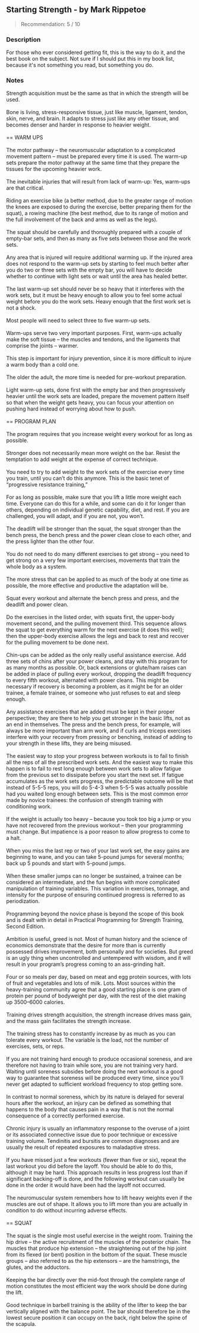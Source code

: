 ## Starting Strength - by Mark Rippetoe
> Recommendation: 5 / 10
    
### Description
For those who ever considered getting fit, this is the way to do it, and the best book on the subject. Not sure if I should put this in my book list, because it's not something you read, but something you do.
    
### Notes
Strength acquisition must be the same as that in which the strength will be used.<br>
<br>
Bone is living, stress-responsive tissue, just like muscle, ligament, tendon, skin, nerve, and brain. It adapts to stress just like any other tissue, and becomes denser and harder in response to heavier weight.<br>
<br>
== WARM UPS<br>
<br>
The motor pathway – the neuromuscular adaptation to a complicated movement pattern – must be prepared every time it is used.  The warm-up sets prepare the motor pathway at the same time that they prepare the tissues for the upcoming heavier work.<br>
<br>
The inevitable injuries that will result from lack of warm-up: Yes, warm-ups are that critical.<br>
<br>
Riding an exercise bike (a better method, due to the greater range of motion the knees are exposed to during the exercise, better preparing them for the squat), a rowing machine (the best method, due to its range of motion and the full involvement of the back and arms as well as the legs).<br>
<br>
The squat should be carefully and thoroughly prepared with a couple of empty-bar sets, and then as many as five sets between those and the work sets.<br>
<br>
Any area that is injured will require additional warming up. If the injured area does not respond to the warm-up sets by starting to feel much better after you do two or three sets with the empty bar, you will have to decide whether to continue with light sets or wait until the area has healed better.<br>
<br>
The last warm-up set should never be so heavy that it interferes with the work sets, but it must be heavy enough to allow you to feel some actual weight before you do the work sets.  Heavy enough that the first work set is not a shock.<br>
<br>
Most people will need to select three to five warm-up sets.<br>
<br>
Warm-ups serve two very important purposes. First, warm-ups actually make the soft tissue – the muscles and tendons, and the ligaments that comprise the joints – warmer.<br>
<br>
This step is important for injury prevention, since it is more difficult to injure a warm body than a cold one.<br>
<br>
The older the adult, the more time is needed for pre-workout preparation.<br>
<br>
Light warm-up sets, done first with the empty bar and then progressively heavier until the work sets are loaded, prepare the movement pattern itself so that when the weight gets heavy, you can focus your attention on pushing hard instead of worrying about how to push.<br>
<br>
== PROGRAM PLAN<br>
<br>
The program requires that you increase weight every workout for as long as possible.<br>
<br>
Stronger does not necessarily mean more weight on the bar. Resist the temptation to add weight at the expense of correct technique.<br>
<br>
You need to try to add weight to the work sets of the exercise every time you train, until you can’t do this anymore. This is the basic tenet of “progressive resistance training,”<br>
<br>
For as long as possible, make sure that you lift a little more weight each time. Everyone can do this for a while, and some can do it for longer than others, depending on individual genetic capability, diet, and rest. If you are challenged, you will adapt, and if you are not, you won’t.<br>
<br>
The deadlift will be stronger than the squat, the squat stronger than the bench press, the bench press and the power clean close to each other, and the press lighter than the other four.<br>
<br>
You do not need to do many different exercises to get strong – you need to get strong on a very few important exercises, movements that train the whole body as a system.<br>
<br>
The more stress that can be applied to as much of the body at one time as possible, the more effective and productive the adaptation will be.<br>
<br>
Squat every workout and alternate the bench press and press, and the deadlift and power clean.<br>
<br>
Do the exercises in the listed order, with squats first, the upper-body movement second, and the pulling movement third. This sequence allows the squat to get everything warm for the next exercise (it does this well); then the upper-body exercise allows the legs and back to rest and recover for the pulling movement to be done next.<br>
<br>
Chin-ups can be added as the only really useful assistance exercise.  Add three sets of chins after your power cleans, and stay with this program for as many months as possible. Or, back extensions or glute/ham raises can be added in place of pulling every workout, dropping the deadlift frequency to every fifth workout, alternated with power cleans. This might be necessary if recovery is becoming a problem, as it might be for an older trainee, a female trainee, or someone who just refuses to eat and sleep enough.<br>
<br>
Any assistance exercises that are added must be kept in their proper perspective; they are there to help you get stronger in the basic lifts, not as an end in themselves. The press and the bench press, for example, will always be more important than arm work, and if curls and triceps exercises interfere with your recovery from pressing or benching, instead of adding to your strength in these lifts, they are being misused.<br>
<br>
The easiest way to stop your progress between workouts is to fail to finish all the reps of all the prescribed work sets. And the easiest way to make this happen is to fail to rest long enough between work sets to allow fatigue from the previous set to dissipate before you start the next set. If fatigue accumulates as the work sets progress, the predictable outcome will be that instead of 5-5-5 reps, you will do 5-4-3 when 5-5-5 was actually possible had you waited long enough between sets. This is the most common error made by novice trainees: the confusion of strength training with conditioning work.<br>
<br>
If the weight is actually too heavy – because you took too big a jump or you have not recovered from the previous workout – then your programming must change. But impatience is a poor reason to allow progress to come to a halt.<br>
<br>
When you miss the last rep or two of your last work set, the easy gains are beginning to wane, and you can take 5-pound jumps for several months; back up 5 pounds and start with 5-pound jumps.<br>
<br>
When these smaller jumps can no longer be sustained, a trainee can be considered an intermediate, and the fun begins with more complicated manipulation of training variables. This variation in exercises, tonnage, and intensity for the purpose of ensuring continued progress is referred to as periodization.<br>
<br>
Programming beyond the novice phase is beyond the scope of this book and is dealt with in detail in Practical Programming for Strength Training, Second Edition.<br>
<br>
Ambition is useful, greed is not. Most of human history and the science of economics demonstrate that the desire for more than is currently possessed drives improvement, both personally and for societies. But greed is an ugly thing when uncontrolled and untempered with wisdom, and it will result in your program’s progress coming to an ass-grinding halt.<br>
<br>
Four or so meals per day, based on meat and egg protein sources, with lots of fruit and vegetables and lots of milk. Lots. Most sources within the heavy-training community agree that a good starting place is one gram of protein per pound of bodyweight per day, with the rest of the diet making up 3500–6000 calories.<br>
<br>
Training drives strength acquisition, the strength increase drives mass gain, and the mass gain facilitates the strength increase.<br>
<br>
The training stress has to constantly increase by as much as you can tolerate every workout. The variable is the load, not the number of exercises, sets, or reps.<br>
<br>
If you are not training hard enough to produce occasional soreness, and are therefore not having to train while sore, you are not training very hard. Waiting until soreness subsides before doing the next workout is a good way to guarantee that soreness will be produced every time, since you’ll never get adapted to sufficient workload frequency to stop getting sore.<br>
<br>
In contrast to normal soreness, which by its nature is delayed for several hours after the workout, an injury can be defined as something that happens to the body that causes pain in a way that is not the normal consequence of a correctly performed exercise.<br>
<br>
Chronic injury is usually an inflammatory response to the overuse of a joint or its associated connective issue due to poor technique or excessive training volume. Tendinitis and bursitis are common diagnoses and are usually the result of repeated exposures to maladaptive stress.<br>
<br>
If you have missed just a few workouts (fewer than five or six), repeat the last workout you did before the layoff. You should be able to do this, although it may be hard. This approach results in less progress lost than if significant backing-off is done, and the following workout can usually be done in the order it would have been had the layoff not occurred.<br>
<br>
The neuromuscular system remembers how to lift heavy weights even if the muscles are out of shape.  It allows you to lift more than you are actually in condition to do without incurring adverse effects.<br>
<br>
== SQUAT<br>
<br>
The squat is the single most useful exercise in the weight room.  Training the hip drive – the active recruitment of the muscles of the posterior chain.  The muscles that produce hip extension – the straightening out of the hip joint from its flexed (or bent) position in the bottom of the squat. These muscle groups – also referred to as the hip extensors – are the hamstrings, the glutes, and the adductors.<br>
<br>
Keeping the bar directly over the mid-foot through the complete range of motion constitutes the most efficient way the work should be done during the lift.<br>
<br>
Good technique in barbell training is the ability of the lifter to keep the bar vertically aligned with the balance point.  The bar should therefore be in the lowest secure position it can occupy on the back, right below the spine of the scapula.
